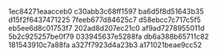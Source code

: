 1ec84271eaacceb0
c30abb3c68ff1597
ba6d5f8d51643b35
d15f2f6437471225
7feeb677d84625c7
d58ebcc7c717c5f5
eb5ee6d8c01753f7
202ad8d207ec21c0
af9ad7278955011d
5b2c925257be0f79
033945637e5288fa
db6a388b65711c82
181543910c7a88fa
a327f7923d4a23b3
a171021beae9cc52
